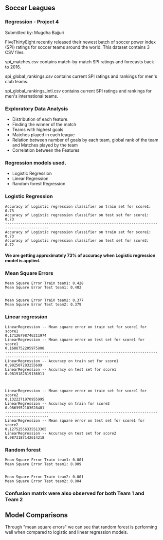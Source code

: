 
## Soccer Leagues
### Regression - Project 4

Submitted by: Mugdha Bajjuri

FIveThirtyEight recently released their newest batch of soccer power index (SPI) ratings for soccer teams around the world. This dataset contains 3 CSV files.

spi_matches.csv contains match-by-match SPI ratings and forecasts back to 2016.

spi_global_rankings.csv contains current SPI ratings and rankings for men's club teams.

spi_global_rankings_intl.csv contains current SPI ratings and rankings for men's international teams.

### Exploratory Data Analysis

 - Distribution of each feature.
 - Finding the winner of the match
 - Teams with highest goals
 - Matches played in each league
 - Relation between number of goals by each team, global rank of the team and Matches played by the team
 - Correlation between the Features


### Regression models used.
- Logistic Regression
- Linear Regression
- Random forest Regression


### Logistic Regression


    Accuracy of Logistic regression classifier on train set for score1: 0.73
    Accuracy of Logistic regression classifier on test set for score1: 0.73
    ------------------------------------------------------------------------------------------
    Accuracy of Logistic regression classifier on train set for score1: 0.73
    Accuracy of Logistic regression classifier on test set for score2: 0.72


#### We are getting approximately 73% of accuracy when Logistic regression model is applied.

### Mean Square Errors


    Mean Square Error Train team1: 0.428
    Mean Square Error Test team1: 0.402


    Mean Square Error Train team2: 0.377
    Mean Square Error Test team2: 0.379


### Linear regression


    LinearRegression -- Mean square error on train set for score1 for score1
    0.17126798746211974
    LinearRegression -- Mean square error on test set for score1 for score1
    0.1688752205975808
    ------------------------------------------------------------------------------------------
    LinearRegression -- Accuracy on train set for score1
    0.982507283255609
    LinearRegression -- Accuracy on test set for score1
    0.9819182819136011



    LinearRegression -- Mean square error on train set for score1 for score2
    0.1322271970955995
    LinearRegression -- Accuracy on train for score2
    0.9863952103628401
    ------------------------------------------------------------------------------------------
    LinearRegression -- Mean square error on test set for score1 for score2
    0.12752556335513365
    LinearRegression -- Accuracy on test set for score2
    0.9873187142614218


### Random forest


    Mean Square Error Train team1: 0.001
    Mean Square Error Test team1: 0.009


    Mean Square Error Train team2: 0.001
    Mean Square Error Test team2: 0.004

### Confusion matrix were also observed for both Team 1 and Team 2

## Model Comparisons


Through "mean square errors" we can see that random forest is performing well when compared to logistic and linear regression models.

